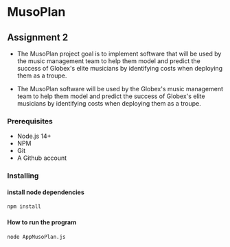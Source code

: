 # MusoPlan

## Assignment 2 

- The MusoPlan project goal is to implement software that will be used by the music management team to help them model and predict the success of Globex's elite musicians by identifying costs when deploying them as a troupe. 

- The  MusoPlan software will be used by the Globex's  music management team to help them model and predict the success of Globex's elite musicians by identifying costs when deploying them as a troupe. 

### Prerequisites
- Node.js 14+
- NPM 
- Git 
- A Github account

### Installing
#### install node dependencies
``` sh
npm install
```
#### How to run the program
``` sh
node AppMusoPlan.js 
```